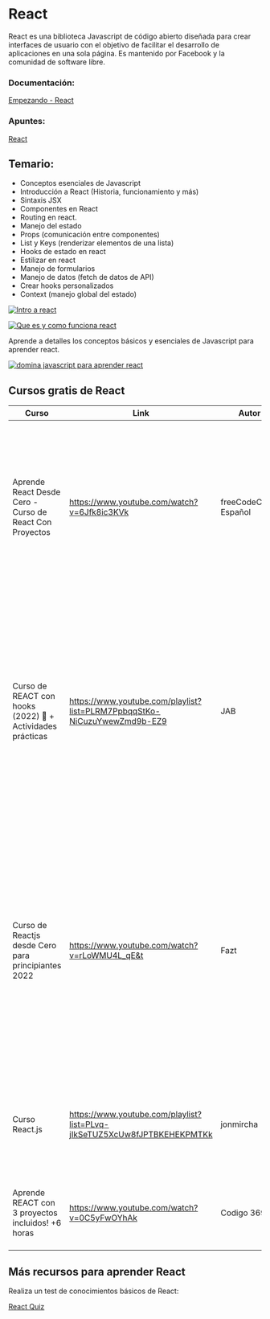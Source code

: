 # React
React es una biblioteca Javascript de código abierto diseñada para crear interfaces de usuario con el objetivo de facilitar el desarrollo de aplicaciones en una sola página. Es mantenido por Facebook y la comunidad de software libre.

### Documentación:

[Empezando - React](https://es.reactjs.org/docs/getting-started.html)

### Apuntes:

[React](https://www.notion.so/React-c3799e658a8b4156a74e54cff38386e5)

## Temario:

- Conceptos esenciales de Javascript
- Introducción a React (Historia, funcionamiento y más)
- Sintaxis JSX
- Componentes en React
- Routing en react.
- Manejo del estado
- Props (comunicación entre componentes)
- List y Keys (renderizar elementos de una lista)
- Hooks de estado en react
- Estilizar en react
- Manejo de formularios
- Manejo de datos (fetch de datos de API)
- Crear hooks personalizados
- Context (manejo global del estado)

[![Intro a react](https://img.youtube.com/vi/xUu087dt4So/0.jpg)](https://www.youtube.com/watch?v=xUu087dt4So)

[![Que es y como funciona react](https://img.youtube.com/vi/lWQ69WX7-hA/0.jpg)](https://www.youtube.com/watch?v=lWQ69WX7-hA)


Aprende a detalles los conceptos básicos y esenciales de Javascript para aprender react.


[![domina javascript para aprender react](https://img.youtube.com/vi/BfWKsr9hPmo/0.jpg)](https://www.youtube.com/watch?v=BfWKsr9hPmo)


## Cursos gratis de React

| Curso | Link | Autor | Descripción |
| --- | --- | --- | --- |
| Aprende React Desde Cero - Curso de React Con Proyectos | https://www.youtube.com/watch?v=6Jfk8ic3KVk | freeCodeCamp Español | Aprende los fundamentos de React en este curso desde cero. Crearás cuatro proyectos paso a paso y aprenderás los fundamentos para comenzar a crear aplicaciones web interactivas con React. |
| Curso de REACT con hooks (2022) 🚀 + Actividades prácticas | https://www.youtube.com/playlist?list=PLRM7PpbqqStKo-NiCuzuYwewZmd9b-EZ9 | JAB | Curso Completo de React 2022, para TODOS, utilizando un lenguaje claro y entendible, en cristiano, SIN DOLOR, actualizado a 2022, con actividades en cada vídeo + soluciones (para que las hagas tú, ya que aprender programación sin programar por ti mismo es simplemente imposible). |
| Curso de Reactjs desde Cero para principiantes 2022 | https://www.youtube.com/watch?v=rLoWMU4L_qE&t | Fazt | En este curso de React aprenderás las bases necesarias de React como componentes (Components), props, estado (useState), hooks, estilos, useContext, useEffect, ademas de usar otras herramientas como create-react-app, vitejs, tailwindcss, react-icons y otras mas bibliotecas de npm (Nodejs). |
| Curso React.js | https://www.youtube.com/playlist?list=PLvq-jIkSeTUZ5XcUw8fJPTBKEHEKPMTKk | jonmircha | Aprende a programar en la librería Frontend más popular y usada en la industria con esta serie de más de 100 videos. |
| Aprende REACT con 3 proyectos incluidos! +6 horas | https://www.youtube.com/watch?v=0C5yFwOYhAk | Codigo 369 | Conoce todos los conceptos básicos de esta librería además de realizar 3 proyectos. |

## Más recursos para aprender React

Realiza un test de conocimientos básicos de React:

[React Quiz](https://www.w3schools.com/react/react_quiz.asp)
